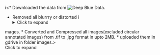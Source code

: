i<* Downloaded the data from ![Deep Blue Data](https://doi.org/10.7302/Z23R0R29).
* Removed all blurrry or distorted i<details><summary>Click to expand</summary>

</details>mages.
* Converted and Compressed all images(excluded circular annotated images) from .tif to .jpg format in upto 2MB.
* uploaded them in gdrive in folder images.><summary>Click to expand</summary>
